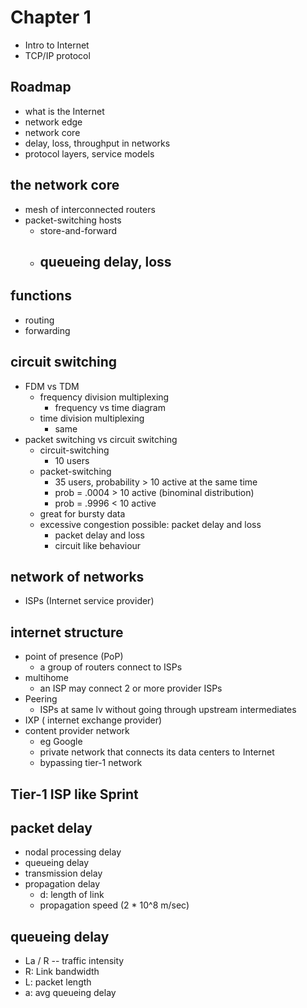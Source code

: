 # Chapter 1
-	Intro to Internet
-	TCP/IP protocol 

## Roadmap
-	what is the Internet 
-	network edge
-	network core
-	delay, loss, throughput in networks
-	protocol layers, service models
## the network core
-	mesh of interconnected routers
-	packet-switching hosts
	-	store-and-forward
	-	queueing delay, loss
		-		
## functions
-	routing 
-	forwarding
## circuit switching 
-	FDM vs TDM
	-	frequency division multiplexing
		-	frequency vs time diagram
	-	time division multiplexing
		-	same
-	packet switching vs circuit switching 
	-	circuit-switching
		-	10 users
	-	packet-switching
		-	35 users, probability > 10 active at the same time
		-	prob = .0004 > 10 active (binominal distribution)
		-	prob = .9996 < 10 active 
	-	great for bursty data
	-	excessive congestion possible: packet delay and loss
		-	packet delay and loss
		-	circuit like behaviour
## network of networks
-	ISPs (Internet service provider)
## internet structure
-	point of presence (PoP)
	-	a group of routers connect to ISPs
-	multihome
	-	an ISP may connect 2 or more provider ISPs
-	Peering
	-	ISPs at same lv without going through upstream intermediates
-	IXP ( internet exchange provider)
-	content provider network
	-	eg Google
	-	private network that connects its data centers to Internet 
	-	bypassing tier-1 network
## Tier-1 ISP like Sprint
## packet delay
-	nodal processing delay
-	queueing delay
-	transmission delay
-	propagation delay
	-	d: length of link
	-	propagation speed (2 * 10^8 m/sec)
## queueing delay
-	La / R -- traffic intensity
-	R: Link bandwidth
-	L: packet length 
-	a: avg queueing delay













